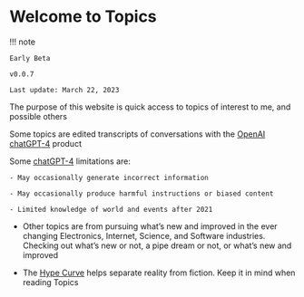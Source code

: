 # Welcome to Topics

!!! note
    
    Early Beta
    
    v0.0.7

    Last update: March 22, 2023
    
The purpose of this website is quick access to topics of interest to me, and possible others

Some topics are edited transcripts of conversations with the [OpenAI](https://openai.com) [chatGPT-4](https://chat.openai.com) product

Some [chatGPT-4](https://openai.com) limitations are:

    - May occasionally generate incorrect information
  
    - May occasionally produce harmful instructions or biased content

    - Limited knowledge of world and events after 2021

- Other topics are from pursuing what’s new and improved in the ever changing  Electronics, Internet, Science, and Software industries. Checking out what’s new or not, a pipe dream or not, or what’s new and improved
   
- The [Hype Curve](hype_curve.md) helps separate reality from fiction. Keep it in mind when reading Topics



